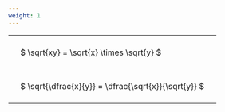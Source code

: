 ```yaml
---
weight: 1
---
```


<style type="text/css">
#T_efa44 th.col_heading {
  text-align: left;
  font-size: 1em;
}
#T_efa44 td {
  text-align: left;
  font-size: 1em;
  padding: 1.5em;
}
</style>
<table id="T_efa44">
  <thead>
  </thead>
  <tbody>
    <tr>
      <td id="T_efa44_row0_col0" class="data row0 col0" >$ \sqrt{xy} = \sqrt{x} \times \sqrt{y} $</td>
    </tr>
    <tr>
      <td id="T_efa44_row1_col0" class="data row1 col0" >$ \sqrt{\dfrac{x}{y}} = \dfrac{\sqrt{x}}{\sqrt{y}} $</td>
    </tr>
  </tbody>
</table>
